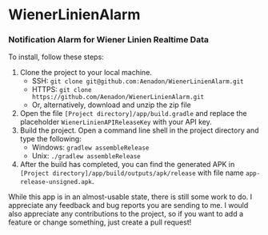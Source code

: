 # WienerLinienAlarm
### Notification Alarm for Wiener Linien Realtime Data

To install, follow these steps:

1. Clone the project to your local machine.
    - SSH: `git clone git@github.com:Aenadon/WienerLinienAlarm.git`
    - HTTPS: `git clone https://github.com/Aenadon/WienerLinienAlarm.git`
    - Or, alternatively, download and unzip the zip file
2. Open the file `[Project directory]/app/build.gradle` and replace the placeholder `WienerLinienAPIReleaseKey` with your API key.
3. Build the project. Open a command line shell in the project directory and type the following:
    - Windows: `gradlew assembleRelease`
    - Unix: `./gradlew assembleRelease`
4. After the build has completed, you can find the generated APK in `[Project directory]/app/build/outputs/apk/release` with file name `app-release-unsigned.apk`.

While this app is in an almost-usable state, there is still some work to do. I appreciate any feedback and bug reports you are sending to me. I would also appreciate any contributions to the project, so if you want to add a feature or change something, just create a pull request!

